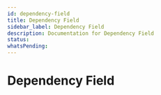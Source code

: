 ```yaml
---
id: dependency-field
title: Dependency Field
sidebar_label: Dependency Field
description: Documentation for Dependency Field
status: 
whatsPending: 
---
```


# Dependency Field

